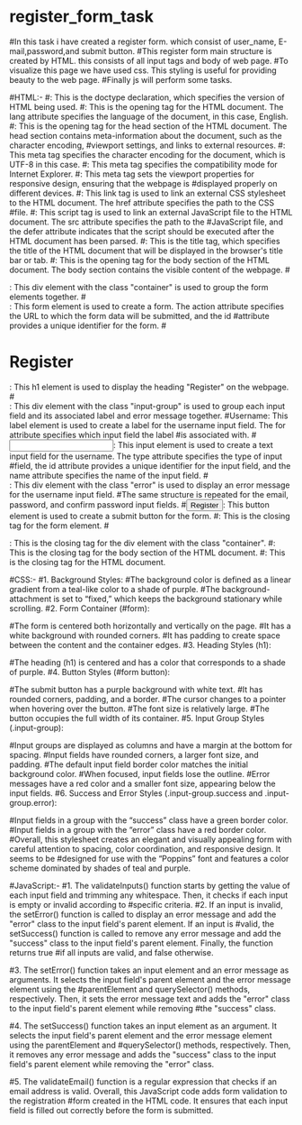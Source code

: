 # register_form_task
#In this task i have created a register form. which consist of user_name, E-mail,password,and submit button.
#This register form main structure is created by HTML. this consists of all input tags and body of web page.
#To visualize this page we have used css. This styling is useful for providing beauty to the web page.
#Finally js will perform some tasks.


#HTML:-
#<!DOCTYPE html>: This is the doctype declaration, which specifies the version of HTML being used.
#<html lang="en">: This is the opening tag for the HTML document. The lang attribute specifies the language of the document, in this case, English.
#<head>: This is the opening tag for the head section of the HTML document. The head section contains meta-information about the document, such as the character encoding, #viewport settings, and links to external resources.
#<meta charset="UTF-8">: This meta tag specifies the character encoding for the document, which is UTF-8 in this case.
#<meta http-equiv="X-UA-Compatible" content="IE=edge">: This meta tag specifies the compatibility mode for Internet Explorer.
#<meta name="viewport" content="width=device-width, initial-scale=1.0">: This meta tag sets the viewport properties for responsive design, ensuring that the webpage is #displayed properly on different devices.
#<link rel="stylesheet" href="style.css">: This link tag is used to link an external CSS stylesheet to the HTML document. The href attribute specifies the path to the CSS #file.
#<script src="app.js" defer></script>: This script tag is used to link an external JavaScript file to the HTML document. The src attribute specifies the path to the #JavaScript file, and the defer attribute indicates that the script should be executed after the HTML document has been parsed.
#<title>Register</title>: This is the title tag, which specifies the title of the HTML document that will be displayed in the browser's title bar or tab.
#<body>: This is the opening tag for the body section of the HTML document. The body section contains the visible content of the webpage.
#<div class="container">: This div element with the class "container" is used to group the form elements together.
#<form action="" id="form">: This form element is used to create a form. The action attribute specifies the URL to which the form data will be submitted, and the id #attribute provides a unique identifier for the form.
#<h1>Register</h1>: This h1 element is used to display the heading "Register" on the webpage.
#<div class="input-group">: This div element with the class "input-group" is used to group each input field and its associated label and error message together.
#<label for="username">Username</label>: This label element is used to create a label for the username input field. The for attribute specifies which input field the label #is associated with.
#<input type="text" id="username" name="username">: This input element is used to create a text input field for the username. The type attribute specifies the type of input #field, the id attribute provides a unique identifier for the input field, and the name attribute specifies the name of the input field.
#<div class="error"></div>: This div element with the class "error" is used to display an error message for the username input field.
#The same structure is repeated for the email, password, and confirm password input fields.
#<button type="submit">Register</button>: This button element is used to create a submit button for the form.
#</form>: This is the closing tag for the form element.
#</div>: This is the closing tag for the div element with the class "container".
#</body>: This is the closing tag for the body section of the HTML document.
#</html>: This is the closing tag for the HTML document.



#CSS:-
#1. Background Styles:
#The background color is defined as a linear gradient from a teal-like color to a shade of purple.
#The background-attachment is set to “fixed,” which keeps the background stationary while scrolling.
#2. Form Container (#form):

#The form is centered both horizontally and vertically on the page.
#It has a white background with rounded corners.
#It has padding to create space between the content and the container edges.
#3. Heading Styles (h1):

#The heading (h1) is centered and has a color that corresponds to a shade of purple.
#4. Button Styles (#form button):

#The submit button has a purple background with white text.
#It has rounded corners, padding, and a border.
#The cursor changes to a pointer when hovering over the button.
#The font size is relatively large.
#The button occupies the full width of its container.
#5. Input Group Styles (.input-group):

#Input groups are displayed as columns and have a margin at the bottom for spacing.
#Input fields have rounded corners, a larger font size, and padding.
#The default input field border color matches the initial background color.
#When focused, input fields lose the outline.
#Error messages have a red color and a smaller font size, appearing below the input fields.
#6. Success and Error Styles (.input-group.success and .input-group.error):

#Input fields in a group with the “success” class have a green border color.
#Input fields in a group with the “error” class have a red border color.
#Overall, this stylesheet creates an elegant and visually appealing form with careful attention to spacing, color coordination, and responsive design. It seems to be #designed for use with the “Poppins” font and features a color scheme dominated by shades of teal and purple.


#JavaScript:-
#1. The validateInputs() function starts by getting the value of each input field and trimming any whitespace. Then, it checks if each input is empty or invalid according to #specific criteria.
#2. If an input is invalid, the setError() function is called to display an error message and add the "error" class to the input field's parent element. If an input is #valid, the setSuccess() function is called to remove any error message and add the "success" class to the input field's parent element. Finally, the function returns true #if all inputs are valid, and false otherwise.

#3. The setError() function takes an input element and an error message as arguments. It selects the input field's parent element and the error message element using the #parentElement and querySelector() methods, respectively. Then, it sets the error message text and adds the "error" class to the input field's parent element while removing #the "success" class.

#4. The setSuccess() function takes an input element as an argument. It selects the input field's parent element and the error message element using the parentElement and #querySelector() methods, respectively. Then, it removes any error message and adds the "success" class to the input field's parent element while removing the "error" class.

#5. The validateEmail() function is a regular expression that checks if an email address is valid. Overall, this JavaScript code adds form validation to the registration #form created in the HTML code. It ensures that each input field is filled out correctly before the form is submitted.
